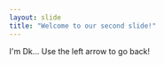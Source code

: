 ```yaml
---
layout: slide
title: "Welcome to our second slide!"
---
```

I'm Dk...
Use the left arrow to go back!
